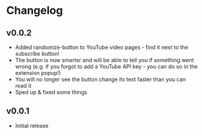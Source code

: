 # Changelog

## v0.0.2

- Added randomize-button to YouTube video pages - find it next to the subscribe button!
- The button is now smarter and will be able to tell you if something went wrong (e.g. if you forgot to add a YouTube API key - you can do so in the extension popup!)
- You will no longer see the button change its text faster than you can read it
- Sped up & fixed some things

## v0.0.1

- Initial release